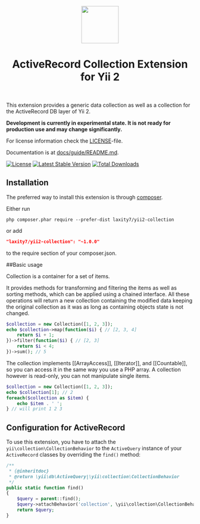 <p align="center">
    <a href="https://github.com/yiisoft" target="_blank">
        <img src="https://avatars0.githubusercontent.com/u/993323" height="100px">
    </a>
    <h1 align="center">ActiveRecord Collection Extension for Yii 2</h1>
    <br>
</p>

This extension provides a generic data collection as well as a collection for the ActiveRecord DB layer of Yii 2.

**Development is currently in experimental state. It is not ready for production use and may change significantly.**

For license information check the [LICENSE](LICENSE.md)-file.

Documentation is at [docs/guide/README.md](docs/guide/README.md).

[![License](https://img.shields.io/github/license/laxity7/yii2-collection.svg)](https://github.com/laxity7/yii2-collection/blob/master/LICENSE)
[![Latest Stable Version](https://img.shields.io/packagist/v/laxity7/yii2-collection.svg)](https://packagist.org/packages/laxity7/yii2-collection)
[![Total Downloads](https://img.shields.io/packagist/dt/laxity7/yii2-collection.svg)](https://packagist.org/packages/laxity7/yii2-collection)

Installation
------------

The preferred way to install this extension is through [composer](http://getcomposer.org/download/).

Either run

```
php composer.phar require --prefer-dist laxity7/yii2-collection
```

or add

```json
"laxity7/yii2-collection": "~1.0.0"
```

to the require section of your composer.json.

##Basic usage

Collection is a container for a set of items.

It provides methods for transforming and filtering the items as well as sorting methods, which can be applied
using a chained interface. All these operations will return a new collection containing the modified data
keeping the original collection as it was as long as containing objects state is not changed.

```php
$collection = new Collection([1, 2, 3]);
echo $collection->map(function($i) { // [2, 3, 4]
    return $i + 1;
})->filter(function($i) { // [2, 3]
    return $i < 4;
})->sum(); // 5
```

The collection implements [[ArrayAccess]], [[Iterator]], and [[Countable]], so you can access it in
the same way you use a PHP array. A collection however is read-only, you can not manipulate single items.

```php
$collection = new Collection([1, 2, 3]);
echo $collection[1]; // 2
foreach($collection as $item) {
    echo $item . ' ';
} // will print 1 2 3
```

Configuration for ActiveRecord
-------------

To use this extension, you have to attach the `yii\collection\CollectionBehavior` to the `ActiveQuery` instance of
your `ActiveRecord` classes by overriding the `find()` method:

```php
/**
 * {@inheritdoc}
 * @return \yii\db\ActiveQuery|\yii\collection\CollectionBehavior
 */
public static function find()
{
    $query = parent::find();
    $query->attachBehavior('collection', \yii\collection\CollectionBehavior::class);
    return $query;
}
```